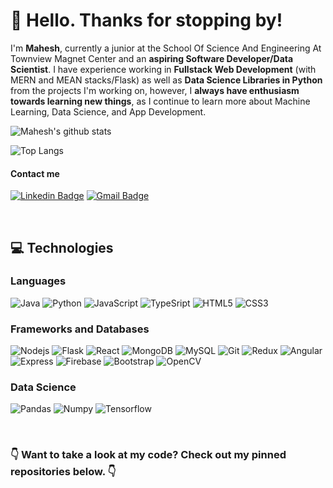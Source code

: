 # :wave: Hello. Thanks for stopping by! 

I'm **Mahesh**, currently a junior at the School Of Science And Engineering At Townview Magnet Center and an **aspiring Software Developer/Data Scientist**. I have experience working in **Fullstack Web Development** (with MERN and MEAN stacks/Flask) as well as **Data Science Libraries in Python** from the projects I'm working on, however, I **always have enthusiasm towards learning new things**, as I continue to learn more about Machine Learning, Data Science, and App Development.

![Mahesh's github stats](https://github-readme-stats.vercel.app/api?username=MaheshNat&show_icons=true&theme=dark)

![Top Langs](https://github-readme-stats.vercel.app/api/top-langs/?username=MaheshNat&theme=dark&langs_count=8)

#### Contact me
[![Linkedin Badge](https://img.shields.io/badge/-Mahesh%20Natamai-blue?style=flat-square&logo=Linkedin&logoColor=white&link=https://www.linkedin.com/in/mahesh-natamai-b17683188/)](https://www.linkedin.com/in/mahesh-natamai-b17683188/)
[![Gmail Badge](https://img.shields.io/badge/-maheshkumar.natamai@gmail.com-c14438?style=flat-square&logo=Gmail&logoColor=white&link=mailto:maheshkumar.natamai@gmail.com)](mailto:maheshkumar.natamai@gmail.com)

&nbsp;

## :computer: Technologies
### Languages
![Java](https://img.shields.io/badge/-Java-red?style=flat-square&logo=java) ![Python](https://img.shields.io/badge/-Python-black?style=flat-square&logo=Python) ![JavaScript](https://img.shields.io/badge/-JavaScript-black?style=flat-square&logo=javascript) ![TypeSript](https://img.shields.io/badge/-TypeScript-black?style=flat-square&logo=typescript) ![HTML5](https://img.shields.io/badge/-HTML5-black?style=flat-square&logo=html5) ![CSS3](https://img.shields.io/badge/-CSS3-black?style=flat-square&logo=css3) 

### Frameworks and Databases
![Nodejs](https://img.shields.io/badge/-Nodejs-green?style=flat-square&logo=Node.js) ![Flask](https://img.shields.io/badge/-Flask-336791?style=flat-square&logo=flask) ![React](https://img.shields.io/badge/-React-black?style=flat-square&logo=react) ![MongoDB](https://img.shields.io/badge/-MongoDB-black?style=flat-square&logo=mongodb) ![MySQL](https://img.shields.io/badge/-MySQL-orange?style=flat-square&logo=mysql) ![Git](https://img.shields.io/badge/-Git-black?style=flat-square&logo=git) ![Redux](https://img.shields.io/badge/-Redux-336791?style=flat-square&logo=redux) ![Angular](https://img.shields.io/badge/-Angular-red?style=flat-square&logo=angular) ![Express](https://img.shields.io/badge/-Express-336791?style=flat-square) ![Firebase](https://img.shields.io/badge/-Firebase-black?style=flat-square&logo=firebase) ![Bootstrap](https://img.shields.io/badge/-Bootstrap-336791?style=flat-square&logo=bootstrap) ![OpenCV](https://img.shields.io/badge/-OpenCV-black?style=flat-square)

### Data Science
![Pandas](https://img.shields.io/badge/-Pandas-336791?style=flat-square&logo=pandas) ![Numpy](https://img.shields.io/badge/-Numpy-black?style=flat-square&logo=numpy) ![Tensorflow](https://img.shields.io/badge/-Tensorflow-black?style=flat-square&logo=Tensorflow)

&nbsp;

### :point_down: Want to take a look at my code? Check out my pinned repositories below. :point_down:
